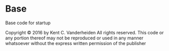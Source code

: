 # Base
Base code for startup 

Copyright © 2016 by Kent C. Vanderheiden  All rights reserved.  This code or any portion thereof
may not be reproduced or used in any manner whatsoever without the express written permission of the publisher
